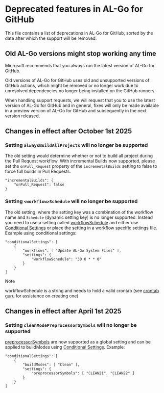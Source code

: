 # Deprecated features in AL-Go for GitHub

This file contains a list of deprecations in AL-Go for GitHub, sorted by the date after which the support will be removed.

## Old AL-Go versions might stop working any time

Microsoft recommends that you always run the latest version of AL-Go for GitHub.

Old versions of AL-Go for GitHub uses old and unsupported versions of GitHub actions, which might be removed or no longer work due to unresolved dependencies no longer being installed on the GitHub runners.

When handling support requests, we will request that you to use the latest version of AL-Go for GitHub and in general, fixes will only be made available in a preview version of AL-Go for GitHub and subsequently in the next version released.

## Changes in effect after October 1st 2025

<a id="alwaysBuildAllProjects"></a>

### Setting `alwaysBuildAllProjects` will no longer be supported

The old setting would determine whether or not to build all project during the Pull Request workflow. With incremental Builds now supported, please set the `onPull_Request` property of the `incrementalBuilds` setting to false to force full builds in Pull Requests.

```
"incrementalBuilds": {
    "onPull_Request": false
}
```

<a id="_workflow_Schedule"></a>

### Setting `<workflow>Schedule` will no longer be supported

The old setting, where the setting key was a combination of the workflow name and `Schedule` (dynamic setting key) is no longer supported. Instead you need to use a setting called [workflowSchedule](https://aka.ms/algosettings#workflowSchedule) and either use [Conditional Settings](https://aka.ms/algosettings#conditional-settings) or place the setting in a workflow specific settings file. Example using conditional settings:

```
"conditionalSettings": [
    {
        "workflows": [ "Update AL-Go System Files" ],
        "settings": {
            "workflowSchedule": "30 0 * * 0"
        }
    }
]
```

> [!NOTE]
> workflowSchedule is a string and needs to hold a valid crontab (see [crontab guru](https://crontab.guru/) for assistance on creating one)

## Changes in effect after April 1st 2025

<a id="cleanModePreprocessorSymbols"></a>

### Setting `cleanModePreprocessorSymbols` will no longer be supported

[preprocessorSymbols](https://aka.ms/algosettings#preprocessorSymbols) are now supported as a global setting and can be applied to buildModes using [Conditional Settings](https://aka.ms/algosettings#conditional-settings). Example:

```
"conditionalSettings": [
    {
        "buildModes": [ "Clean" ],
        "settings": {
            "preprocessorSymbols": [ "CLEAN21", "CLEAN22" ]
        }
    }
]
```

